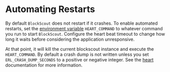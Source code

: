 # Automating Restarts

By default `BlockScout` does not restart if it crashes. To enable automated restarts, set the [environment variable](../information-and-settings/env-variables/) `HEART_COMMAND` to whatever command you run to start `BlockScout`. Configure the heart beat timeout to change how long it waits before considering the application unresponsive.

At that point, it will kill the current blockscout instance and execute the `HEART_COMMAND`. By default a crash dump is not written unless you set `ERL_CRASH_DUMP_SECONDS` to a positive or negative integer. See the [heart](http://erlang.org/doc/man/heart.html) documentation for more information.
